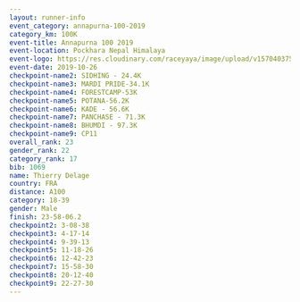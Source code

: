 ```yaml
---
layout: runner-info 
event_category: annapurna-100-2019 
category_km: 100K 
event-title: Annapurna 100 2019 
event-location: Pockhara Nepal Himalaya 
event-logo: https://res.cloudinary.com/raceyaya/image/upload/v1570403752/logo/annapurna-100_kbwug4.jpg 
event-date: 2019-10-26 
checkpoint-name2: SIDHING - 24.4K 
checkpoint-name3: MARDI PRIDE-34.1K 
checkpoint-name4: FORESTCAMP-53K 
checkpoint-name5: POTANA-56.2K 
checkpoint-name6: KADE - 56.6K 
checkpoint-name7: PANCHASE - 71.3K 
checkpoint-name8: BHUMDI - 97.3K 
checkpoint-name9: CP11 
overall_rank: 23
gender_rank: 22
category_rank: 17
bib: 1069
name: Thierry Delage
country: FRA
distance: A100
category: 18-39
gender: Male
finish: 23-58-06.2
checkpoint2: 3-08-38
checkpoint3: 4-17-14
checkpoint4: 9-39-13
checkpoint5: 11-18-26
checkpoint6: 12-42-23
checkpoint7: 15-58-30
checkpoint8: 20-12-40
checkpoint9: 22-27-30
---
```

